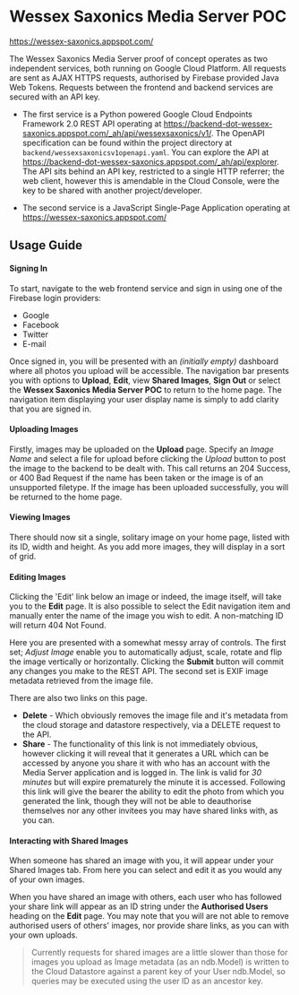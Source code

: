 # Wessex Saxonics Media Server POC
https://wessex-saxonics.appspot.com/

The Wessex Saxonics Media Server proof of concept operates as two independent services, both running on Google Cloud Platform. All requests are sent as AJAX HTTPS requests, authorised by Firebase provided Java Web Tokens. Requests between the frontend and backend services are secured with an API key.

- The first service is a Python powered Google Cloud Endpoints Framework 2.0 REST API operating at https://backend-dot-wessex-saxonics.appspot.com/_ah/api/wessexsaxonics/v1/. The OpenAPI specification can be found within the project directory at `backend/wessexsaxonicsv1openapi.yaml`. You can explore the API at https://backend-dot-wessex-saxonics.appspot.com/_ah/api/explorer. The API sits behind an API key, restricted to a single HTTP referrer; the web client, however this is amendable in the Cloud Console, were the key to be shared with another project/developer. 

- The second service is a JavaScript Single-Page Application operating at https://wessex-saxonics.appspot.com/

## Usage Guide
#### Signing In
To start, navigate to the web frontend service and sign in using one of the Firebase login providers:

  - Google
  - Facebook
  - Twitter
  - E-mail

Once signed in, you will be presented with an *(initially empty)* dashboard where all photos you upload will be accessible. The navigation bar presents you with options to **Upload**, **Edit**, view **Shared Images**, **Sign Out** or select the **Wessex Saxonics Media Server POC** to return to the home page. The navigation item displaying your user display name is simply to add clarity that you are signed in.

#### Uploading Images
Firstly, images may be uploaded on the **Upload** page. Specify an *Image Name* and select a file for upload before clicking the *Upload* button to post the image to the backend to be dealt with. This call returns an 204 Success, or 400 Bad Request if the name has been taken or the image is of an unsupported filetype. If the image has been uploaded successfully, you will be returned to the home page. 

#### Viewing Images
There should now sit a single, solitary image on your home page, listed with its ID, width and height. As you add more images, they will display in a sort of grid.

#### Editing Images
Clicking the 'Edit' link below an image or indeed, the image itself, will take you to the **Edit** page. It is also possible to select the Edit navigation item and manually enter the name of the image you wish to edit. A non-matching ID will return 404 Not Found.

Here you are presented with a somewhat messy array of controls. The first set; *Adjust Image* enable you to automatically adjust, scale, rotate and flip the image vertically or horizontally. Clicking the **Submit** button will commit any changes you make to the REST API. The second set is EXIF image metadata retrieved from the image file.

There are also two links on this page.
- **Delete** - Which obviously removes the image file and it's metadata from the cloud storage and datastore respectively, via a DELETE request to the API.
- **Share** - The functionality of this link is not immediately obvious, however clicking it will reveal that it generates a URL which can be accessed by anyone you share it with who has an account with the Media Server application and is logged in. The link is valid for *30 minutes* but will expire prematurely the minute it is accessed. Following this link will give the bearer the ability to edit the photo from which you generated the link, though they will not be able to deauthorise themselves nor any other invitees you may have shared links with, as you can. 

#### Interacting with Shared Images
When someone has shared an image with you, it will appear under your Shared Images tab. From here you can select and edit it as you would any of your own images.

When you have shared an image with others, each user who has followed your share link will appear as an ID string under the **Authorised Users** heading on the **Edit** page. You may note that you will are not able to remove authorised users of others' images, nor provide share links, as you can with your own uploads.

> Currently requests for shared images are a little slower than those for images you upload as Image metadata (as an ndb.Model) is written to the Cloud Datastore against a parent key of your User ndb.Model, so queries may be executed using the user ID as an ancestor key.
